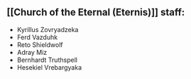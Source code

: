 ## [[Church of the Eternal (Eternis)]] staff:
- Kyrillus Zovryadzeka
- Ferd Vazduhk
- Reto Shieldwolf
- Adray Miz
- Bernhardt Truthspell
- Hesekiel Vrebargyaka
